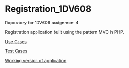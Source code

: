 # Registration_1DV608
Repository for 1DV608 assignment 4

Registration application built using the pattern MVC in PHP.

[Use Cases](https://github.com/dntoll/1DV608/blob/master/Assignments/Assignment_4/UC4.md)

[Test Cases](https://github.com/dntoll/1DV608/blob/master/Assignments/Assignment_4/TestCases.md)

[Working version of application](http://assignment4.node365.se/)